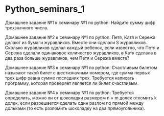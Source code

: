 # Python_seminars_1
Домашнее задание №1 к семинару №1 по python:
Найдите сумму цифр трехзначного числа.

Домашнее задание №2 к семинару №1 по python:
Петя, Катя и Сережа делают из бумаги журавликов. Вместе они сделали S журавликов.
Сколько журавликов сделал каждый ребенок, если известно, что Петя и Сережа сделали
одинаковое количество журавликов, а Катя сделала в два раза больше журавликов,
чем Петя и Сережа вместе?

Домашнее задание №3 к семинару №1 по python:
Счастливым билетом называют такой билет с шестизначным номером, 
где сумма первых трех цифр равна сумме последних трех. 
Требуется написать программу, которая проверяет является ли билет счастливым.

Домашнее задание №4 к семинару №1 по python:
Требуется определить, можно ли от шоколадки размером n × m долек отломить k долек,
если разрешается сделать один разлом по прямой между дольками (то есть разломить шоколадку
на два прямоугольника).

